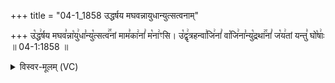 +++
title = "04-1_1858 उद्धर्षय मघवन्नायुधान्युत्सत्वनाम्"

+++
उ꣡द्ध꣢र्षय मघव꣣न्ना꣡यु꣢धा꣣न्यु꣡त्सत्व꣢꣯नां माम꣣का꣢नां꣣ म꣡ना꣢ꣳसि। उ꣡द्वृ꣢त्रहन्वा꣣जि꣢नां꣣ वा꣡जि꣢ना꣣न्यु꣡द्रथा꣢꣯नां꣣ ज꣡य꣢तां यन्तु꣣ घो꣡षाः꣢ ॥ 04-1:1858 ॥

<details><summary>विस्वर-मूलम् (VC)</summary>

उद्धर्षय मघवन्नायुधान्युत्सत्वनां मामकानां मनाꣳसि । उद्वृत्रहन्वाजिनां वाजिनान्युद्रथानां जयतां यन्तु घोषाः ॥१८५८॥
</details>